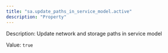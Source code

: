 ```yaml
---
title: "sa.update_paths_in_service_model.active"
description: "Property"
---
```


Description: Update network and storage paths in service model

Value: `true`